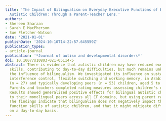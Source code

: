 ```yaml
---
title: 'The Impact of Bilingualism on Everyday Executive Functions of English-Arabic
  Autistic Children: Through a Parent-Teacher Lens.'
authors:
- Shereen Sharaan
- Sarah E MacPherson
- Sue Fletcher-Watson
date: '2021-01-01'
publishDate: '2024-10-10T14:22:57.645559Z'
publication_types:
- article-journal
publication: '*Journal of autism and developmental disorders*'
doi: 10.1007/s10803-021-05114-5
abstract: There is evidence that autistic children may have reduced executive function
  skills, contributing to day-to-day difficulties, but much remains unknown regarding
  the influence of bilingualism. We investigated its influence on sustained attention,
  interference control, flexible switching and working memory, in Arabic-English autistic
  (n = 27) and typically developing peers (n = 53) children, aged 5 to 12 years old.
  Parents and teachers completed rating measures assessing children's daily EF abilities.
  Results showed generalized positive effects for bilingual autistic children relative
  to their monolingual peers across all EF domains, but using parent ratings only.
  The findings indicate that bilingualism does not negatively impact the executive
  function skills of autistic children, and that it might mitigate difficulties faced
  on a day-to-day basis.
---
```

